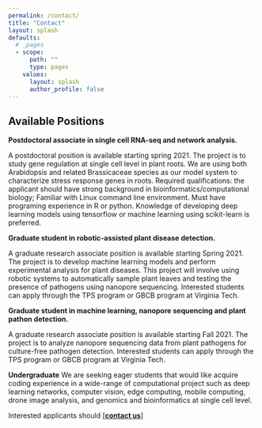 ```yaml
---
permalink: /contact/
title: "Contact"
layout: splash
defaults:
  # _pages
  - scope:
      path: ""
      type: pages
    values:
      layout: splash
      author_profile: false
---
```


## Available Positions
**Postdoctoral associate in single cell RNA-seq and network analysis.**

A postdoctoral position is available starting spring 2021. The project is to study gene regulation at single cell level in plant roots. We are using both Arabidopsis and related Brassicaceae species as our model system to characterize stress response genes in roots. Required qualifications: the applicant should have strong background in bioinformatics/computational biology; Familiar with Linux command line environment. Must have programing experience in R or python. Knowledge of developing deep learning models using tensorflow or machine learning using scikit-learn is preferred. 

**Graduate student in robotic-assisted plant disease detection.**

A graduate research associate position is available starting Spring 2021. The project is to develop machine learning models and perform experimental analysis for plant diseases. This project will involve using robotic systems to automatically sample plant leaves and testing the presence of pathogens using nanopore sequencing. Interested students can apply through the TPS program or GBCB program at Virginia Tech. 

**Graduate student in machine learning, nanopore sequencing and plant pathon detection.**

A graduate research associate position is available starting Fall 2021. The project is to analyze nanopore sequencing data from plant pathogens for culture-free pathogen detection. Interested students can apply through the TPS program or GBCB program at Virginia Tech. 

**Undergraduate**
We are seeking eager students that would like acquire coding experience in a wide-range of computational project such as deep learning networks, computer vision, edge computing, mobile computing, drone image analysis, and genomics and bioinformatics at single cell level. 

Interested applicants should [[**contact us**]](https://spes.vt.edu/faculty-staff/faculty/li-song.html)

